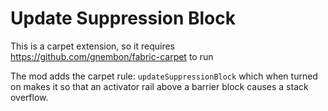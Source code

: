 # Update Suppression Block

This is a carpet extension, so it requires https://github.com/gnembon/fabric-carpet to run

The mod adds the carpet rule: `updateSuppressionBlock` which when turned on makes it so that an activator rail above a barrier block causes a stack overflow.
